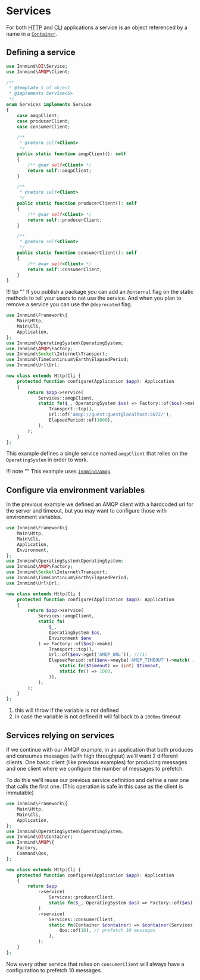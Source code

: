 # Services

For both [HTTP](http.md) and [CLI](cli.md) applications a service is an object referenced by a name in a [`Container`](https://github.com/Innmind/DI).

## Defining a service

```php
use Innmind\DI\Service;
use Innmind\AMQP\Client;

/**
 * @template S of object
 * @implements Service<S>
 */
enum Services implements Service
{
    case amqpClient;
    case producerClient;
    case consumerClient;

    /**
     * @return self<Client>
     */
    public static function amqpClient(): self
    {
        /** @var self<Client> */
        return self::amqpClient;
    }

    /**
     * @return self<Client>
     */
    public static function producerClient(): self
    {
        /** @var self<Client> */
        return self::producerClient;
    }

    /**
     * @return self<Client>
     */
    public static function consumerClient(): self
    {
        /** @var self<Client> */
        return self::consumerClient;
    }
}
```

!!! tip ""
    If you publish a package you can add an `@internal` flag on the static methods to tell your users to not use the service. And when you plan to remove a service you can use the `@deprecated` flag.

```php
use Innmind\Framework\{
    Main\Http,
    Main\Cli,
    Application,
};
use Innmind\OperatingSystem\OperatingSystem;
use Innmind\AMQP\Factory;
use Innmind\Socket\Internet\Transport;
use Innmind\TimeContinuum\Earth\ElapsedPeriod;
use Innmind\Url\Url;

new class extends Http|Cli {
    protected function configure(Application $app): Application
    {
        return $app->service(
            Services::amqpClient,
            static fn($_, OperatingSystem $os) => Factory::of($os)->make(
                Transport::tcp(),
                Url::of('amqp://guest:guest@localhost:5672/'),
                ElapsedPeriod::of(1000),
            ),
        );
    }
};
```

This example defines a single service named `amqpClient` that relies on the `OperatingSystem` in order to work.

!!! note ""
    This example uses [`innmind/amqp`](https://github.com/innmind/amqp).

## Configure via environment variables

In the previous example we defined an AMQP client with a hardcoded url for the server and timeout, but you may want to configure those with environment variables.

```php
use Innmind\Framework\{
    Main\Http,
    Main\Cli,
    Application,
    Environment,
};
use Innmind\OperatingSystem\OperatingSystem;
use Innmind\AMQP\Factory;
use Innmind\Socket\Internet\Transport;
use Innmind\TimeContinuum\Earth\ElapsedPeriod;
use Innmind\Url\Url;

new class extends Http|Cli {
    protected function configure(Application $app): Application
    {
        return $app->service(
            Services::amqpClient,
            static fn(
                $_,
                OperatingSystem $os,
                Environment $env
            ) => Factory::of($os)->make(
                Transport::tcp(),
                Url::of($env->get('AMQP_URL')), //(1)
                ElapsedPeriod::of($env->maybe('AMQP_TIMEOUT')->match( //(2)
                    static fn($timeout) => (int) $timeout,
                    static fn() => 1000,
                )),
            ),
        );
    }
};
```

1. this will throw if the variable is not defined
2. in case the variable is not defined it will fallback to a `1000ms` timeout

## Services relying on services

If we continue with our AMQP example, in an application that both produces and consumes messages (with high throughput) we'll want 2 different clients. One basic client (like previous examples) for producing messages and one client where we configure the number of messages to prefetch.

To do this we'll reuse our previous service definition and define a new one that calls the first one. (This operation is safe in this case as the client is immutable)

```php
use Innmind\Framework\{
    Main\Http,
    Main\Cli,
    Application,
};
use Innmind\OperatingSystem\OperatingSystem;
use Innmind\DI\Container;
use Innmind\AMQP\{
    Factory,
    Command\Qos,
};

new class extends Http|Cli {
    protected function configure(Application $app): Application
    {
        return $app
            ->service(
                Services::producerClient,
                static fn($_, OperatingSystem $os) => Factory::of($os)->make(/* like above */),
            )
            ->service(
                Services::consumerClient,
                static fn(Container $container) => $container(Services::producerClient)->with(
                    Qos::of(10), // prefetch 10 messages
                ),
            );
    }
};
```

Now every other service that relies on `consumerClient` will always have a configuration to prefetch 10 messages.
